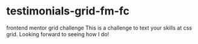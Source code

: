 # testimonials-grid-fm-fc
frontend mentor grid challenge
This is a challenge to text your skills at css grid. Looking forward to seeing how I do!
